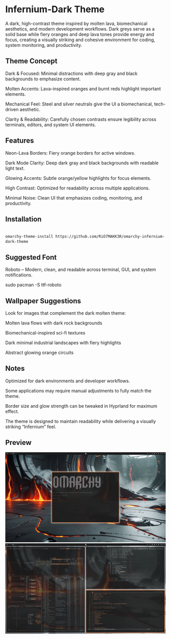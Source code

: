 # Infernium-Dark Theme

A dark, high-contrast theme inspired by molten lava, biomechanical aesthetics, and modern development workflows. Dark greys serve as a solid base while fiery oranges and deep lava tones provide energy and focus, creating a visually striking and cohesive environment for coding, system monitoring, and productivity.

## Theme Concept

Dark & Focused: Minimal distractions with deep gray and black backgrounds to emphasize content.

Molten Accents: Lava-inspired oranges and burnt reds highlight important elements.

Mechanical Feel: Steel and silver neutrals give the UI a biomechanical, tech-driven aesthetic.

Clarity & Readability: Carefully chosen contrasts ensure legibility across terminals, editors, and system UI elements.


## Features

Neon-Lava Borders: Fiery orange borders for active windows.

Dark Mode Clarity: Deep dark gray and black backgrounds with readable light text.

Glowing Accents: Subtle orange/yellow highlights for focus elements.

High Contrast: Optimized for readability across multiple applications.

Minimal Noise: Clean UI that emphasizes coding, monitoring, and productivity.


## Installation

```console

omarchy-theme-install https://github.com/RiO7MAKK3R/omarchy-infernium-dark-theme

```

## Suggested Font

Roboto – Modern, clean, and readable across terminal, GUI, and system notifications.

sudo pacman -S ttf-roboto


## Wallpaper Suggestions

Look for images that complement the dark molten theme:

Molten lava flows with dark rock backgrounds

Biomechanical-inspired sci-fi textures

Dark minimal industrial landscapes with fiery highlights

Abstract glowing orange circuits


## Notes

Optimized for dark environments and developer workflows.

Some applications may require manual adjustments to fully match the theme.

Border size and glow strength can be tweaked in Hyprland for maximum effect.

The theme is designed to maintain readability while delivering a visually striking “Infernium” feel.

## Preview

![image alt](https://github.com/RiO7MAKK3R/omarchy-infernium-dark-theme/blob/main/infernium-dark-preview-1.png)
![image alt](https://github.com/RiO7MAKK3R/omarchy-infernium-dark-theme/blob/main/infernium-dark-preview-2.png)
